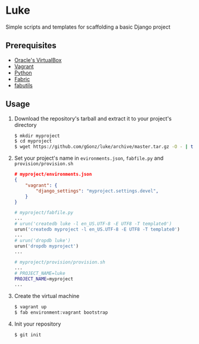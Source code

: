 # Luke
Simple scripts and templates for scaffolding a basic Django project


## Prerequisites
+ [Oracle's VirtualBox](https://www.virtualbox.org/)
+ [Vagrant](http://www.vagrantup.com/)
+ [Python](http://www.python.org/)
+ [Fabric](http://www.fabfile.org/)
+ [fabutils](https://github.com/vinco/fabutils)


## Usage
1. Download the repository's tarball and extract it to your project's directory

    ```bash
    $ mkdir myproject
    $ cd myproject
    $ wget https://github.com/gGonz/luke/archive/master.tar.gz -O - | tar -xz --strip 1
    ```

2. Set your project's name in `evironments.json`, `fabfile.py` and `provision/provision.sh`

    ```json
    # myproject/environments.json
    {
        "vagrant": {
            "django_settings": "myproject.settings.devel",
        }
    }
    ```

    ```python
    # myproject/fabfile.py
    ...
    # urun('createdb luke -l en_US.UTF-8 -E UTF8 -T template0')
    urun('createdb myproject -l en_US.UTF-8 -E UTF8 -T template0')
    ... 
    # urun('dropdb luke')
    urun('dropdb myproject')
    ...
    ```

    ```bash
    # myproject/provision/provision.sh
    ...
    # PROJECT_NAME=luke
    PROJECT_NAME=myproject
    ...
    ```

3. Create the virtual machine

    ```bash
    $ vagrant up
    $ fab environment:vagrant bootstrap
    ```

4. Init your repository

    ```bash
    $ git init
    ```
